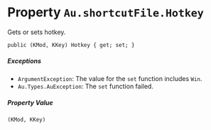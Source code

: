 # Property `Au.shortcutFile.Hotkey`

Gets or sets hotkey.

```
public (KMod, KKey) Hotkey { get; set; }
```

##### Exceptions

- `ArgumentException`:
    The value for the `set` function includes `Win`.
- `Au.Types.AuException`:
    The `set` function failed.

##### Property Value

`(KMod, KKey)`